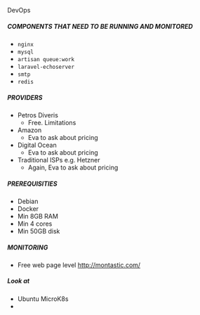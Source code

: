 DevOps

##### COMPONENTS THAT NEED TO BE RUNNING AND MONITORED
* `nginx`
* `mysql`
* `artisan queue:work`
* `laravel-echoserver`
* `smtp`
* `redis`

##### PROVIDERS
* Petros Diveris
  * Free. Limitations
* Amazon
  * Eva to ask about pricing
* Digital Ocean
  * Eva to ask about pricing
* Traditional ISPs e.g. Hetzner
  * Again, Eva to ask about pricing

##### PREREQUISITIES
* Debian
* Docker
* Min 8GB RAM
* Min 4 cores
* Min 50GB disk

##### MONITORING
* Free web page level http://montastic.com/

##### Look at
* Ubuntu MicroK8s
* 


